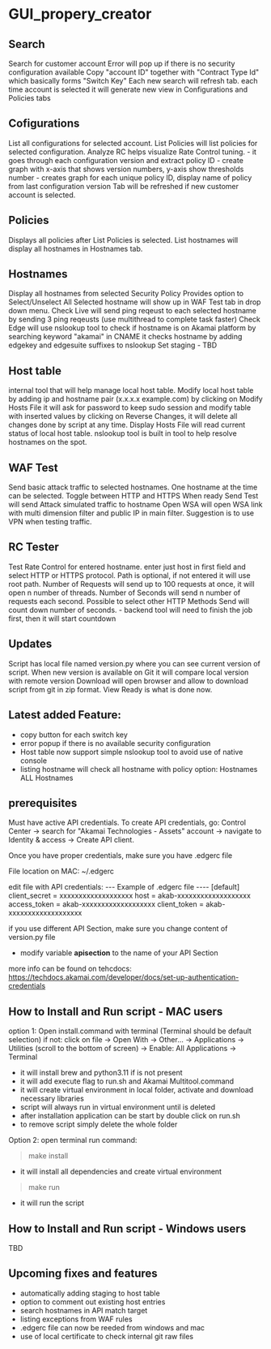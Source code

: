 # GUI_propery_creator

## Search
Search for customer account 
Error will pop up if there is no security configuration available
Copy "account ID" together with "Contract Type Id" which basically forms "Switch Key"
Each new search will refresh tab.
each time account is selected it will generate new view in Configurations and Policies tabs

## Cofigurations
List all configurations for selected account.
List Policies will list policies for selected configuration.
Analyze RC helps visualize Rate Control tuning.
    - it goes through each configuration version and extract policy ID
    - create graph with x-axis that shows version numbers, y-axis show thresholds number
    - creates graph for each unique policy ID, display name of policy from last configuration version
Tab will be refreshed if new customer account is selected.

## Policies
Displays all policies after List Policies is selected.
List hostnames will display all hostnames in Hostnames tab.

## Hostnames
Display all hostnames from selected Security Policy
Provides option to Select/Unselect All
Selected hostname will show up in WAF Test tab in drop down menu.
Check Live will send ping reqeust to each selected hostname by sending 3 ping reqeusts (use multithread to complete task faster)
Check Edge will use nslookup tool to check if hostname is on Akamai platform by searching keyword "akamai" in CNAME 
it checks hostname by adding edgekey and edgesuite suffixes to nslookup
Set staging - TBD

## Host table 
internal tool that will help manage local host table.
Modify local host table by adding ip and hostname pair (x.x.x.x example.com)
by clicking on Modify Hosts File it will ask for password to keep sudo session and modify table with inserted values
by clicking on Reverse Changes, it will delete all changes done by script at any time.
Display Hosts File will read current status of local host table.
nslookup tool is built in tool to help resolve hostnames on the spot. 

## WAF Test 
Send basic attack traffic to selected hostnames.
One hostname at the time can be selected.
Toggle between HTTP and HTTPS 
When ready Send Test will send Attack simulated traffic to hostname
Open WSA will open WSA link with multi dimension filter and public IP in main filter.
Suggestion is to use VPN when testing traffic.

## RC Tester 
Test Rate Control for entered hostname.
enter just host in first field and select HTTP or HTTPS protocol.
Path is optional, if not entered it will use root path.
Number of Requests will send up to 100 requests at once, it will open n number of threads.
Number of Seconds will send n number of requests each second.
Possible to select other HTTP Methods
Send will count down number of seconds.
    - backend tool will need to finish the job first, then it will start countdown

## Updates 
Script has local file named version.py where you can see current version of script.
When new version is available on Git it will compare local version with remote version
Download will open browser and allow to download script from git in zip format.
View Ready is what is done now.

## Latest added Feature:
- copy button for each switch key
- error popup if there is no available security configuration
- Host table now support simple nslookup tool to avoid use of native console
- listing hostname will check all hostname with policy option: Hostnames
ALL Hostnames

## prerequisites 
Must have active API credentials. To create API credentials, go:
Control Center -> search for "Akamai Technologies - Assets" account ->
navigate to Identity & access -> Create API client.

Once you have proper credentials, make sure you have .edgerc file

File location on MAC: ~/.edgerc

edit file with API credentials:
--- Example of .edgerc file ----
[default]
client_secret = xxxxxxxxxxxxxxxxxxx
host = akab-xxxxxxxxxxxxxxxxxxx
access_token = akab-xxxxxxxxxxxxxxxxxxx
client_token = akab-xxxxxxxxxxxxxxxxxxx

if you use different API Section, make sure you change content of version.py file
- modify variable __apisection__ to the name of your API Section

more info can be found on tehcdocs:
https://techdocs.akamai.com/developer/docs/set-up-authentication-credentials

## How to Install and Run script - MAC users 
option 1:
Open install.command with terminal (Terminal should be default selection)
          if not: 
          click on file -> Open With -> Other… -> Applications -> Utilities (scroll to the bottom of screen) -> Enable: All Applications -> Terminal

- it will install brew and python3.11 if is not present
- it will add execute flag to run.sh and Akamai Multitool.command
- it will create virtual environment in local folder, activate and download necessary libraries
- script will always run in virtual environment until is deleted
- after installation application can be start by double click on run.sh
- to remove script simply delete the whole folder 

Option 2:
open terminal
run command:  
> make install
- it will install all dependencies and create virtual environment
> make run
- it will run the script

## How to Install and Run script - Windows users 
TBD

## Upcoming fixes and features 

- automatically adding staging to host table
- option to comment out existing host entries
- search hostnames in API match target
- listing exceptions from WAF rules 
- .edgerc file can now be reeded from windows and mac 
- use of local certificate to check internal git raw files

